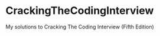 CrackingTheCodingInterview
==========================

My solutions to Cracking The Coding Interview (Fifth Edition)

